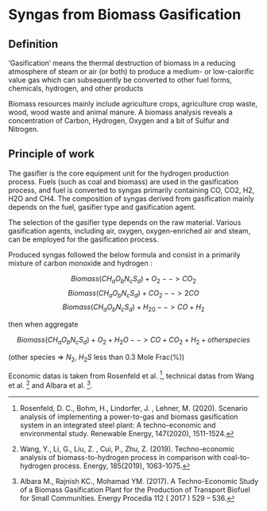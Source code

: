 # Syngas from Biomass Gasification

## Definition
‘Gasification’ means the thermal destruction of biomass in a reducing atmosphere of steam or air (or both) to produce a medium- or low-calorific value gas which can subsequently be converted to other fuel forms, chemicals, hydrogen, and other products

Biomass resources mainly include agriculture crops, agriculture crop waste, wood, wood waste and animal manure. A biomass analysis reveals a concentration of Carbon, Hydrogen, Oxygen and a bit of Sulfur and Nitrogen.

## Principle of work
The gasifier is the core equipment unit for the hydrogen production process. Fuels (such as coal and biomass) are used in the gasification process, and fuel is converted to syngas primarily containing CO, CO2, H2, H2O and CH4. The composition of syngas derived from gasification mainly depends on the fuel, gasifier type and gasification agent. 

The selection of the gasifier type depends on the raw material. Various gasification agents, including air, oxygen, oxygen-enriched air and steam, can be employed for the gasification process.

Produced syngas followed the below formula and consist in a primarily mixture of carbon monoxide and hydrogen : 

$$ Biomass(CH_aO_bN_cS_d) + O_2 --> CO_2$$
$$ Biomass(CH_aO_bN_cS_d) + CO_2 --> 2CO$$
$$ Biomass(CH_aO_bN_cS_d) + H_20 --> CO + H_2$$

then when aggregate

$$ Biomass(CH_aO_bN_cS_d) + O_2 + H_2O --> CO + CO_2 + H_2 + other species$$

(other species => $N_2$, $H_2S$ less than 0.3 Mole Frac(%))

Economic datas is taken from Rosenfeld et al. [^1], technical datas from Wang et al. [^2] and Albara et al. [^3].



[^1]: Rosenfeld, D. C., Bohm, H., Lindorfer, J. , Lehner, M.  (2020). Scenario analysis of implementing a power-to-gas and biomass gasification system in an integrated steel plant: A techno-economic and environmental study. Renewable Energy, 147(2020), 1511-1524.

[^2]: Wang, Y., Li, G., Liu, Z. , Cui, P., Zhu, Z.  (2019). Techno-economic analysis of biomass-to-hydrogen process in comparison with coal-to-hydrogen process. Energy, 185(2019), 1063-1075.

[^3]: Albara M., Rajnish KC., Mohamad YM.  (2017). A Techno-Economic Study of a Biomass Gasification Plant for the Production of Transport Biofuel for Small Communities. Energy Procedia 112 ( 2017 ) 529 – 536.